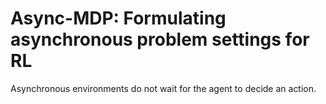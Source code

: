 # Async-MDP: Formulating asynchronous problem settings for RL

Asynchronous environments do not wait for the agent to decide an action. 
